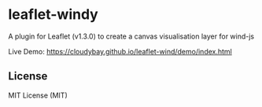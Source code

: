 # leaflet-windy
A plugin for Leaflet (v1.3.0) to create a canvas visualisation layer for wind-js

Live Demo: https://cloudybay.github.io/leaflet-wind/demo/index.html


## License
MIT License (MIT)
